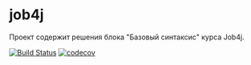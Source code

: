 # job4j
Проект содержит решения блока "Базовый синтаксис" курса Job4j.

[![Build Status](https://travis-ci.com/Insomn1ac/job4j_elementary.svg?branch=master)](https://travis-ci.com/Insomn1ac/job4j_elementary)
[![codecov](https://codecov.io/gh/Insomn1ac/job4j_elementary/branch/master/graph/badge.svg?token=Y0NDLV0RP3)](https://codecov.io/gh/Insomn1ac/job4j_elementary)